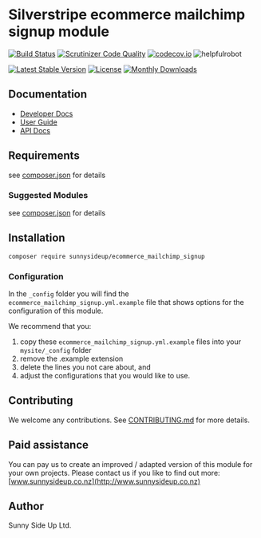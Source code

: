 # Silverstripe ecommerce mailchimp signup module
[![Build Status](https://travis-ci.org/sunnysideup/silverstripe-ecommerce_mailchimp_signup.svg?branch=master)](https://travis-ci.org/sunnysideup/silverstripe-ecommerce_mailchimp_signup)
[![Scrutinizer Code Quality](https://scrutinizer-ci.com/g/sunnysideup/silverstripe-ecommerce_mailchimp_signup/badges/quality-score.png?b=master)](https://scrutinizer-ci.com/g/sunnysideup/silverstripe-ecommerce_mailchimp_signup/?branch=master)
[![codecov.io](https://codecov.io/github/sunnysideup/silverstripe-ecommerce_mailchimp_signup/coverage.svg?branch=master)](https://codecov.io/github/sunnysideup/silverstripe-ecommerce_mailchimp_signup?branch=master)
![helpfulrobot](https://helpfulrobot.io/sunnysideup/ecommerce_mailchimp_signup/badge)

[![Latest Stable Version](https://poser.pugx.org/sunnysideup/ecommerce_mailchimp_signup/version)](https://packagist.org/packages/sunnysideup/ecommerce_mailchimp_signup)
[![License](https://poser.pugx.org/sunnysideup/ecommerce_mailchimp_signup/license)](https://packagist.org/packages/sunnysideup/ecommerce_mailchimp_signup)
[![Monthly Downloads](https://poser.pugx.org/sunnysideup/ecommerce_mailchimp_signup/d/monthly)](https://packagist.org/packages/sunnysideup/ecommerce_mailchimp_signup)


## Documentation



 * [Developer Docs](docs/en/INDEX.md)
 * [User Guide](docs/en/userguide.md)
 * [API Docs](http://docs.ssmods.com/sunnysideup/ecommerce_mailchimp_signup)

## Requirements



see [composer.json](composer.json) for details

### Suggested Modules



see [composer.json](composer.json) for details


## Installation


```
composer require sunnysideup/ecommerce_mailchimp_signup
```

### Configuration



In the `_config` folder you will find the `ecommerce_mailchimp_signup.yml.example`
file that shows options for the configuration of this module.

We recommend that you:

  1. copy these `ecommerce_mailchimp_signup.yml.example` files into your
`mysite/_config` folder
  2. remove the .example extension
  3. delete the lines you not care about, and
  4. adjust the configurations that you would like to use.


## Contributing



We welcome any contributions. See [CONTRIBUTING.md](CONTRIBUTING.md) for more details.

## Paid assistance



You can pay us to create an improved / adapted version of this module for your own projects.  Please contact us if you like to find out more: [www.sunnysideup.co.nz](http://www.sunnysideup.co.nz)

## Author



Sunny Side Up Ltd.
